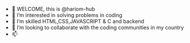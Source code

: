 - 👋 WELCOME, this is @hariom-hub
- 👀 I’m interested in solving problems in coding
- 🌱 I’m skilled HTML,CSS,JAVASCRIPT & C and backend
- 💞️ I’m looking to collaborate with the coding communities in my country
- 📫 

<!---
hariom-hub/hariom-hub is a ✨ special ✨ repository because its `README.md` (this file) appears on your GitHub profile.
You can click the Preview link to take a look at your changes.
--->
